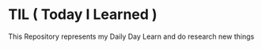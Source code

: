 # TIL ( Today I Learned )

This Repository represents my Daily Day Learn and do research new things
